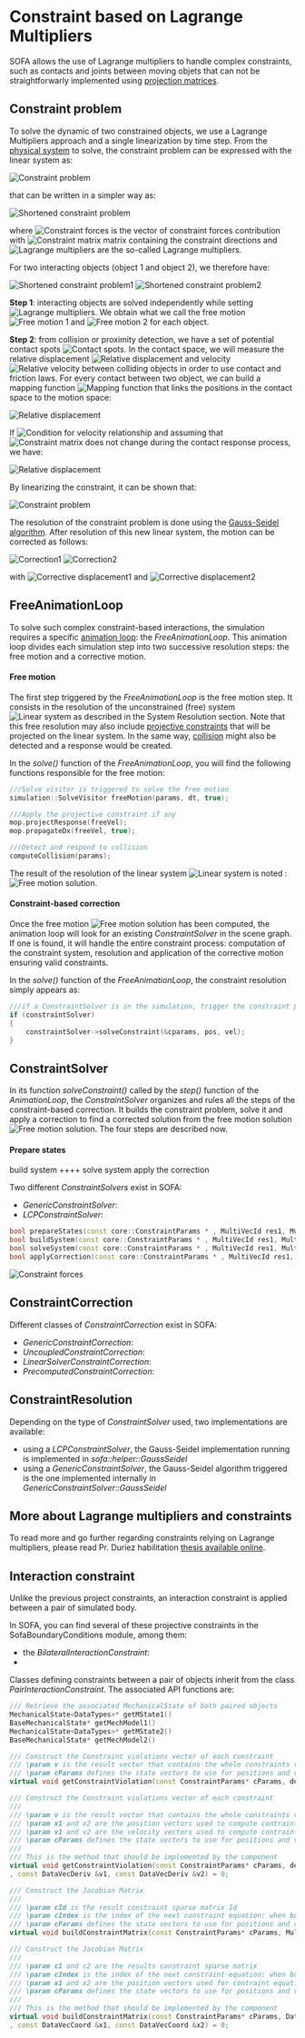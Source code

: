 Constraint based on Lagrange Multipliers
========================================

SOFA allows the use of Lagrange multipliers to handle complex constraints, such as contacts and joints between moving objets that can not be straightforwarly implemented using [projection matrices](https://www.sofa-framework.org/community/doc/main-principles/constraints/projective-constraint/).


Constraint problem
------------------

To solve the dynamic of two constrained objects, we use a Lagrange Multipliers approach and a single linearization by time step. From the [physical system](https://www.sofa-framework.org/community/doc/main-principles/multi-model-representation/physical-model/) to solve, the constraint problem can be expressed with the linear system as:

<img src="https://latex.codecogs.com/gif.latex?$$\left(\mathbf{M}+dt\textstyle\frac{\partial%20f}{\partial%20\dot{x}}+dt^2\textstyle\frac{\partial%20f}{\partial%20x}\right)\Delta%20v=-dt(f+dt\textstyle\frac{\partial%20f}{\partial%20x}%20-%20\mathbf{H}^T\lambda)$$" title="Constraint problem" />

that can be written in a simpler way as:

<img src="https://latex.codecogs.com/gif.latex?$$\mathbf{A}\Delta%20v=b+dt\mathbf{H}^T\lambda$$" title="Shortened constraint problem" />

where <img src="https://latex.codecogs.com/gif.latex?$$\mathbf{H}^T\lambda$$" title="Constraint forces" /> is the vector of constraint forces contribution with <img src="https://latex.codecogs.com/gif.latex?$$\mathbf{H}$$" title="Constraint matrix" /> matrix containing the constraint directions and <img src="https://latex.codecogs.com/gif.latex?$$\lambda$$" title="Lagrange multipliers" /> are the so-called Lagrange multipliers.

For two interacting objects (object 1 and object 2), we therefore have:

<img src="https://latex.codecogs.com/gif.latex?$$\mathbf{A}_1\Delta%20v_1=b_1+dt\mathbf{H}^T_1\lambda$$" title="Shortened constraint problem1" />

<img src="https://latex.codecogs.com/gif.latex?$$\mathbf{A}_2\Delta%20v_2=b_2+dt\mathbf{H}^T_2\lambda$$" title="Shortened constraint problem2" />


**Step 1**: interacting objects are solved independently while setting <img src="https://latex.codecogs.com/gif.latex?$$\lambda=0$$" title="Lagrange multipliers" />. We obtain what we call the free motion <img src="https://latex.codecogs.com/gif.latex?$$\Delta%20v_1^{free}$$" title="Free motion 1" /> and <img src="https://latex.codecogs.com/gif.latex?$$\Delta%20v_2^{free}$$" title="Free motion 2" /> for each object.


**Step 2**: from collision or proximity detection, we have a set of potential contact spots <img src="https://latex.codecogs.com/gif.latex?$$\alpha$$" title="Contact spots" />. In the contact space, we will measure the relative displacement <img src="https://latex.codecogs.com/gif.latex?$$\delta_\alpha$$" title="Relative displacement" /> and velocity <img src="https://latex.codecogs.com/gif.latex?$$\dot{\delta}_\alpha$$" title="Relative velocity" /> between colliding objects in order to use contact and friction laws. For every contact between two object, we can build a mapping function <img src="https://latex.codecogs.com/gif.latex?$$\mathbb{A}$$" title="Mapping function" /> that links the positions in the contact space to the motion space:

<img src="https://latex.codecogs.com/gif.latex?$$\delta_\alpha=\mathbb{A}(x_1)-\mathbb{A}(x_2)$$" title="Relative displacement" />

If <img src="https://latex.codecogs.com/gif.latex?$$\mathbf{H}_\alpha(x)=\textstyle\frac{\partial%20\mathbb{A}}{\partial x}$$" title="Condition for velocity relationship" /> and assuming that <img src="https://latex.codecogs.com/gif.latex?$$\mathbf{H}$$" title="Constraint matrix" /> does not change during the contact response process, we have:

<img src="https://latex.codecogs.com/gif.latex?$$\dot{\delta}_\alpha=\mathbf{H}_1(v_1)-\mathbf{H}_2(v_2)$$" title="Relative displacement" />

By linearizing the constraint, it can be shown that:

<img src="https://latex.codecogs.com/gif.latex?$$\dot{\delta}=\mathbf{H}_1(v_1^{free})-\mathbf{H}_2(v_2^{free})+dt^2\left[\mathbf{H}_1\mathbf{A}_1^{-1}\mathbf{H}_1^T+\mathbf{H}_2\mathbf{A}_2^{-1}\mathbf{H}_2^T\right]\lambda$$" title="Constraint problem" />

The resolution of the constraint problem is done using the [Gauss-Seidel algorithm](https://en.wikipedia.org/wiki/Gauss%E2%80%93Seidel_method). After resolution of this new linear system, the motion can be corrected as follows:

<img src="https://latex.codecogs.com/gif.latex?$$x_1=x_1^{free}+dt\cdot%20\Delta%20v_1^{cor}$$" title="Correction1" />

<img src="https://latex.codecogs.com/gif.latex?$$x_1=x_2^{free}+dt\cdot%20\Delta%20v_2^{cor}$$" title="Correction2" />


with <img src="https://latex.codecogs.com/gif.latex?$$x\Delta v_1^{cor}=\mathbf{A}_1^{-1}\mathbf{H}_1^T\lambda$$" title="Corrective displacement1" /> and <img src="https://latex.codecogs.com/gif.latex?$$x\Delta v_2^{cor}=\mathbf{A}_2^{-1}\mathbf{H}_2^T\lambda$$" title="Corrective displacement2" />


FreeAnimationLoop
-----------------

To solve such complex constraint-based interactions, the simulation requires a specific [animation loop](https://www.sofa-framework.org/community/doc/main-principles/animationloop-and-visitors/): the _FreeAnimationLoop_. This animation loop divides each simulation step into two successive resolution steps: the free motion and a corrective motion.


#### Free motion ####
The first step triggered by the _FreeAnimationLoop_ is the free motion step. It consists in the resolution of the unconstrained (free) system <img src="https://latex.codecogs.com/gif.latex?$$\mathbf{A}x=b$$" title="Linear system" /> as described in the System Resolution section. Note that this free resolution may also include [projective constraints](https://www.sofa-framework.org/community/doc/main-principles/constraints/projective-constraint) that will be projected on the linear system. In the same way, [collision](https://www.sofa-framework.org/community/doc/main-principles/multi-model-representation/collisions) might also be detected and a response would be created.	

In the _solve()_ function of the _FreeAnimationLoop_, you will find the following functions responsible for the free motion:
``` cpp
///Solve visitor is triggered to solve the free motion
simulation::SolveVisitor freeMotion(params, dt, true);

///Apply the projective constraint if any
mop.projectResponse(freeVel);
mop.propagateDx(freeVel, true);

///Detect and respond to collision
computeCollision(params);
```

The result of the resolution of the linear system <img src="https://latex.codecogs.com/gif.latex?$$\mathbf{A}x=b$$" title="Linear system" /> is noted : <img src="https://latex.codecogs.com/gif.latex?$$x_{free}$$" title="Free motion solution" />.

#### Constraint-based correction ####
Once the free motion <img src="https://latex.codecogs.com/gif.latex?$$x_{free}$$" title="Free motion solution" /> has been computed, the animation loop will look for an existing _ConstraintSolver_ in the scene graph. If one is found, it will handle the entire constraint process: computation of the constraint system, resolution and application of the corrective motion ensuring valid constraints.


In the _solve()_ function of the _FreeAnimationLoop_, the constraint resolution simply appears as:
``` cpp
///if a ConstraintSolver is in the simulation, trigger the constraint pipeline
if (constraintSolver)
{
	constraintSolver->solveConstraint(&cparams, pos, vel);
}
```



ConstraintSolver
----------------

In its function _solveConstraint()_ called by the _step()_ function of the _AnimationLoop_, the _ConstraintSolver_ organizes and rules all the steps of the constraint-based correction. It builds the constraint problem, solve it and apply a correction to find a corrected solution from the free motion solution <img src="https://latex.codecogs.com/gif.latex?$$x_{free}$$" title="Free motion solution" />. The four steps are described now.

#### Prepare states ####

build system ++++
solve system
apply the correction

Two different _ConstraintSolvers_ exist in SOFA:
  - _GenericConstraintSolver_: 
  - _LCPConstraintSolver_: 


``` cpp
bool prepareStates(const core::ConstraintParams * , MultiVecId res1, MultiVecId res2=MultiVecId::null());
bool buildSystem(const core::ConstraintParams * , MultiVecId res1, MultiVecId res2=MultiVecId::null());
bool solveSystem(const core::ConstraintParams * , MultiVecId res1, MultiVecId res2=MultiVecId::null());
bool applyCorrection(const core::ConstraintParams * , MultiVecId res1, MultiVecId res2=MultiVecId::null());
```

<img src="https://latex.codecogs.com/gif.latex?$$\mathbf{H}^T\lambda$$" title="Constraint forces" />


ConstraintCorrection
--------------------

Different classes of _ConstraintCorrection_ exist in SOFA:
  - _GenericConstraintCorrection_: 
  - _UncoupledConstraintCorrection_: 
  - _LinearSolverConstraintCorrection_: 
  - _PrecomputedConstraintCorrection_: 



ConstraintResolution
--------------------


Depending on the type of _ConstraintSolver_ used, two implementations are available:
  - using a _LCPConstraintSolver_, the Gauss-Seidel implementation running is implemented in _sofa::helper::GaussSeidel_
  - using a _GenericConstraintSolver_, the Gauss-Seidel algorithm triggered is the one implemented internally in _GenericConstraintSolver::GaussSeidel_



More about Lagrange multipliers and constraints
-----------------------------------------------

To read more and go further regarding constraints relying on Lagrange multipliers, please read Pr. Duriez habilitation [thesis available online](http://tel.archives-ouvertes.fr/tel-00785118/).











Interaction constraint
----------------------

Unlike the previous project constraints, an interaction constraint is applied between a pair of simulated body.

In SOFA, you can find several of these projective constraints in the SofaBoundaryConditions module, among them:
  - the _BilateralInteractionConstraint_: 
  - 
  

Classes defining constraints between a pair of objects inherit from the class _PairInteractionConstraint_. The associated API functions are:

``` cpp
/// Retrieve the associated MechanicalState of both paired objects
MechanicalState<DataTypes>* getMState1()
BaseMechanicalState* getMechModel1()
MechanicalState<DataTypes>* getMState2()
BaseMechanicalState* getMechModel2()

/// Construct the Constraint violations vector of each constraint
/// \param v is the result vector that contains the whole constraints violations
/// \param cParams defines the state vectors to use for positions and velocities. Also defines the order of the constraint (POS, VEL, ACC)
virtual void getConstraintViolation(const ConstraintParams* cParams, defaulttype::BaseVector *v) override;

/// Construct the Constraint violations vector of each constraint
///
/// \param v is the result vector that contains the whole constraints violations
/// \param x1 and x2 are the position vectors used to compute contraint position violation
/// \param v1 and v2 are the velocity vectors used to compute contraint velocity violation
/// \param cParams defines the state vectors to use for positions and velocities. Also defines the order of the constraint (POS, VEL, ACC)
///
/// This is the method that should be implemented by the component
virtual void getConstraintViolation(const ConstraintParams* cParams, defaulttype::BaseVector *v, const DataVecCoord &x1, const DataVecCoord &x2
, const DataVecDeriv &v1, const DataVecDeriv &v2) = 0;

/// Construct the Jacobian Matrix
///
/// \param cId is the result constraint sparse matrix Id
/// \param cIndex is the index of the next constraint equation: when building the constraint matrix, you have to use this index, and then update it
/// \param cParams defines the state vectors to use for positions and velocities. Also defines the order of the constraint (POS, VEL, ACC)
virtual void buildConstraintMatrix(const ConstraintParams* cParams, MultiMatrixDerivId cId, unsigned int &cIndex) override;

/// Construct the Jacobian Matrix
///
/// \param c1 and c2 are the results constraint sparse matrix
/// \param cIndex is the index of the next constraint equation: when building the constraint matrix, you have to use this index, and then update it
/// \param x1 and x2 are the position vectors used for contraint equation computation
/// \param cParams defines the state vectors to use for positions and velocities. Also defines the order of the constraint (POS, VEL, ACC)
///
/// This is the method that should be implemented by the component
virtual void buildConstraintMatrix(const ConstraintParams* cParams, DataMatrixDeriv &c1, DataMatrixDeriv &c2, unsigned int &cIndex
, const DataVecCoord &x1, const DataVecCoord &x2) = 0;

```

